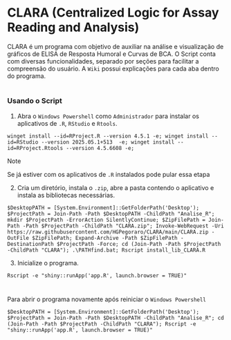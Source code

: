 # CLARA (Centralized Logic for Assay Reading and Analysis)
CLARA é um programa com objetivo de auxiliar na análise e visualização de gráficos de ELISA de Resposta Humoral e Curvas de BCA. O Script conta com diversas funcionalidades, separado por seções para facilitar a compreensão do usuário. A `Wiki` possui explicações para cada aba dentro do programa.
#
### Usando o Script

1. Abra o `Windows Powershell` como `Administrador` para instalar os aplicativos de `.R`, `RStudio` e `Rtools`.
```
winget install --id=RProject.R --version 4.5.1 -e; winget install --id=RStudio --version 2025.05.1+513  -e; winget install --id=RProject.Rtools --version 4.5.6608 -e; 
```

>[!NOTE]
>Se já estiver com os aplicativos de `.R` instalados pode pular essa etapa

2. Cria um diretório, instala o `.zip`, abre a pasta contendo o aplicativo e instala as bibliotecas necessárias.
```
$DesktopPATH = [System.Environment]::GetFolderPath('Desktop'); $ProjectPath = Join-Path -Path $DesktopPATH -ChildPath "Analise_R"; mkdir $ProjectPath -ErrorAction SilentlyContinue; $ZipFilePath = Join-Path -Path $ProjectPath -ChildPath "CLARA.zip"; Invoke-WebRequest -Uri https://raw.githubusercontent.com/HGPegoraro/CLARA/main/CLARA.zip -OutFile $ZipFilePath; Expand-Archive -Path $ZipFilePath -DestinationPath $ProjectPath -Force; cd (Join-Path -Path $ProjectPath -ChildPath "CLARA"); .\PATHfind.bat; Rscript install_lib_CLARA.R
```

3. Inicialize o programa.
```
Rscript -e "shiny::runApp('app.R', launch.browser = TRUE)"
```
#
Para abrir o programa novamente após reiniciar o `Windows Powershell`
```
$DesktopPATH = [System.Environment]::GetFolderPath('Desktop'); $ProjectPath = Join-Path -Path $DesktopPATH -ChildPath "Analise_R"; cd (Join-Path -Path $ProjectPath -ChildPath "CLARA"); Rscript -e "shiny::runApp('app.R', launch.browser = TRUE)"
```
